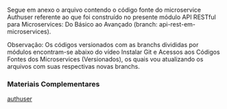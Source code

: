 Segue em anexo o arquivo contendo o código fonte do microservice Authuser referente ao que foi construído no presente módulo API RESTful para Microservices: Do Básico ao Avançado (branch: api-rest-em-microservices). 

Observação: Os códigos versionados com as branchs divididas por módulos encontram-se abaixo do vídeo Instalar Git e Acessos aos Códigos Fontes dos Microservices (Versionados), os quais vou atualizando os arquivos com suas respectivas novas branchs.

### Materiais Complementares
[authuser](./authuser.zip)